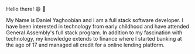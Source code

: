 Hello there! :smile:	:wave:

My Name is Daniel Yaghoobian and I am a full stack software developer. I have been interested in technology from early childhood and have attended General Assembly's full stack program. In addition to my fascination with technology, my knowledge extends to finance where I started banking at the age of 17 and managed all credit for a online lending platform. 

